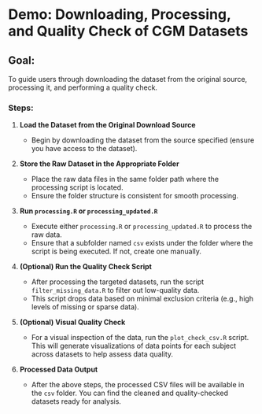 # Demo: Downloading, Processing, and Quality Check of CGM Datasets

## Goal:
To guide users through downloading the dataset from the original source, processing it, and performing a quality check.

### Steps:

1. **Load the Dataset from the Original Download Source**
   - Begin by downloading the dataset from the source specified (ensure you have access to the dataset).
   
2. **Store the Raw Dataset in the Appropriate Folder**
   - Place the raw data files in the same folder path where the processing script is located.
   - Ensure the folder structure is consistent for smooth processing.

3. **Run `processing.R` or `processing_updated.R`**
   - Execute either `processing.R` or `processing_updated.R` to process the raw data.
   - Ensure that a subfolder named `csv` exists under the folder where the script is being executed. If not, create one manually.

4. **(Optional) Run the Quality Check Script**
   - After processing the targeted datasets, run the script `filter_missing_data.R` to filter out low-quality data.
   - This script drops data based on minimal exclusion criteria (e.g., high levels of missing or sparse data).

5. **(Optional) Visual Quality Check**
   - For a visual inspection of the data, run the `plot_check_csv.R` script. This will generate visualizations of data points for each subject across datasets to help assess data quality.

6. **Processed Data Output**
   - After the above steps, the processed CSV files will be available in the `csv` folder. You can find the cleaned and quality-checked datasets ready for analysis.
